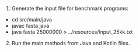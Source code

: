1) Generate the input file for benchmark programs:

* cd src/main/java
* javac fasta.java
* java fasta 25000000 > ../resources/input_25kk.txt

2) Run the main methods from Java and Kotlin files.